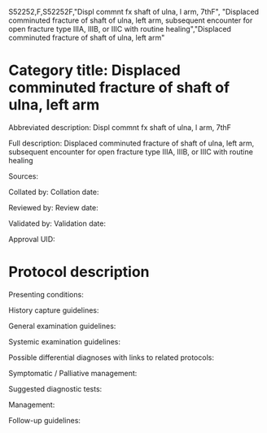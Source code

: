 S52252,F,S52252F,"Displ commnt fx shaft of ulna, l arm, 7thF", "Displaced comminuted fracture of shaft of ulna, left arm, subsequent encounter for open fracture type IIIA, IIIB, or IIIC with routine healing","Displaced comminuted fracture of shaft of ulna, left arm"
# Category title: Displaced comminuted fracture of shaft of ulna, left arm

Abbreviated description: Displ commnt fx shaft of ulna, l arm, 7thF

Full description: Displaced comminuted fracture of shaft of ulna, left arm, subsequent encounter for open fracture type IIIA, IIIB, or IIIC with routine healing

Sources:

Collated by:
Collation date:

Reviewed by:
Review date:

Validated by:
Validation date:

Approval UID:

# Protocol description

Presenting conditions:

History capture guidelines:

General examination guidelines:

Systemic examination guidelines:

Possible differential diagnoses with links to related protocols:

Symptomatic / Palliative management:

Suggested diagnostic tests:

Management:

Follow-up guidelines:
